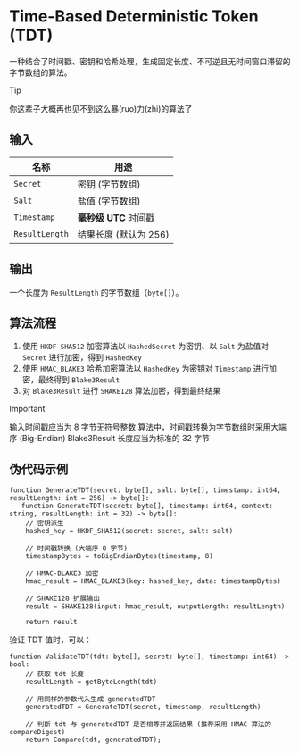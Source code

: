 # Time-Based Deterministic Token (TDT)

一种结合了时间戳、密钥和哈希处理，生成固定长度、不可逆且无时间窗口滞留的字节数组的算法。

> [!TIP]
> 你这辈子大概再也见不到这么暴(ruo)力(zhi)的算法了

## 输入

| 名称           | 用途                      |
| -------------- | ------------------------- |
| `Secret`       | 密钥 (字节数组)           |
| `Salt`         | 盐值 (字节数组)           |
| `Timestamp`    | **毫秒级** **UTC** 时间戳 |
| `ResultLength` | 结果长度 (默认为 256)     |

## 输出

一个长度为 `ResultLength` 的字节数组（`byte[]`）。

## 算法流程

1. 使用 `HKDF-SHA512` 加密算法以 `HashedSecret` 为密钥、以 `Salt` 为盐值对 `Secret` 进行加密，得到 `HashedKey`
2. 使用 `HMAC_BLAKE3` 哈希加密算法以 `HashedKey` 为密钥对 `Timestamp` 进行加密，最终得到 `Blake3Result`
3. 对 `Blake3Result` 进行 `SHAKE128` 算法加密，得到最终结果

> [!IMPORTANT]
> 输入时间戳应当为 8 字节无符号整数
> 算法中，时间戳转换为字节数组时采用大端序 (Big-Endian)
> Blake3Result 长度应当为标准的 32 字节

## 伪代码示例

```
function GenerateTDT(secret: byte[], salt: byte[], timestamp: int64, resultLength: int = 256) -> byte[]:
   function GenerateTDT(secret: byte[], timestamp: int64, context: string, resultLength: int = 32) -> byte[]:
    // 密钥派生
    hashed_hey = HKDF_SHA512(secret: secret, salt: salt)

    // 时间戳转换 (大端序 8 字节)
    timestampBytes = toBigEndianBytes(timestamp, 8)

    // HMAC-BLAKE3 加密
    hmac_result = HMAC_BLAKE3(key: hashed_key, data: timestampBytes)

    // SHAKE128 扩展输出
    result = SHAKE128(input: hmac_result, outputLength: resultLength)

    return result
```

验证 TDT 值时，可以：

```
function ValidateTDT(tdt: byte[], secret: byte[], timestamp: int64) -> bool:
    // 获取 tdt 长度
    resultLength = getByteLength(tdt)

    // 用同样的参数代入生成 generatedTDT
    generatedTDT = GenerateTDT(secret, timestamp, resultLength)

    // 判断 tdt 与 generatedTDT 是否相等并返回结果 (推荐采用 HMAC 算法的 compareDigest)
    return Compare(tdt, generatedTDT);
```
